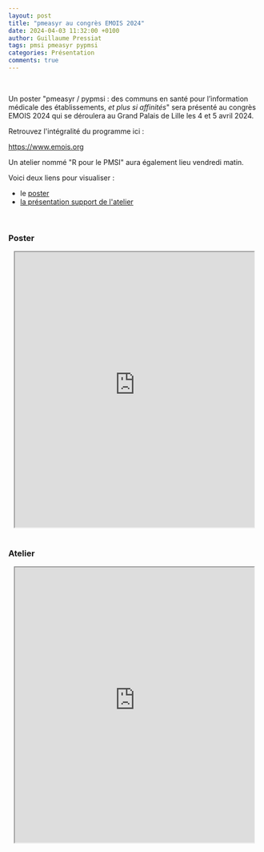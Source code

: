 ```yaml
---
layout: post
title: "pmeasyr au congrès EMOIS 2024"
date: 2024-04-03 11:32:00 +0100
author: Guillaume Pressiat
tags: pmsi pmeasyr pypmsi
categories: Présentation
comments: true
---
```



<br>

Un poster "pmeasyr / pypmsi : des communs en santé pour l’information
médicale des établissements, *et plus si affinités*" sera présenté au congrès EMOIS 2024 qui se déroulera au Grand Palais de Lille les 4 et 5 avril 2024.

Retrouvez l'intégralité du programme ici :

<a href="https://www.emois.org" target="_blank">https://www.emois.org</a>

Un atelier nommé "R pour le PMSI" aura également lieu vendredi matin.

<!--more-->


Voici deux liens pour visualiser : 

- le [poster](https://guillaumepressiat.github.io/emois-2024/assets/poster/poster-pmeasyr-etc-unie-A0-v5.3.pdf)
- [la présentation support de l'atelier](https://guillaumepressiat.github.io/emois-2024/#1)

<br>

### Poster

<center>
<iframe src="https://guillaumepressiat.github.io/emois-2024/assets/poster/poster-pmeasyr-etc-unie-A0-v5.3.pdf" width="95%" height = "550"></iframe>
</center>

<br>

### Atelier

<center>
<iframe src="https://guillaumepressiat.github.io/emois-2024/#1" width="95%" height = "550"></iframe>
</center>
